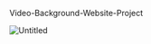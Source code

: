  Video-Background-Website-Project

![Untitled](https://user-images.githubusercontent.com/58485174/96304024-3be6a780-101d-11eb-97c0-ab7d433e40eb.jpg)
